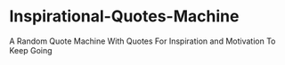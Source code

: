 # Inspirational-Quotes-Machine
A Random Quote Machine With Quotes For Inspiration and Motivation To Keep Going
